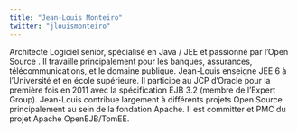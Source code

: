 ```yaml
---
title: "Jean-Louis Monteiro"
twitter: "jlouismonteiro"
---
```


Architecte Logiciel senior, spécialisé en Java / JEE et passionné par
l’Open Source . Il travaille principalement pour les banques,
assurances, télécommunications, et le domaine publique. Jean-Louis
enseigne JEE 6 à l’Université et en école supérieure. Il participe au
JCP d’Oracle pour la première fois en 2011 avec la spécification EJB 3.2
(membre de l’Expert Group). Jean-Louis contribue largement à différents
projets Open Source principalement au sein de la fondation Apache. Il
est committer et PMC du projet Apache OpenEJB/TomEE.
